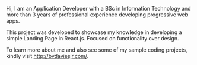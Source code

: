 Hi, I am an Application Developer with a BSc in Information Technology and more than 3 years of professional experience developing progressive web apps. 

This project was developed to showcase my knowledge in developing a simple Landing Page in React.js. Focused on functionality over design.

To learn more about me and also see some of my sample coding projects, kindly visit http://bvdaviesjr.com/.
